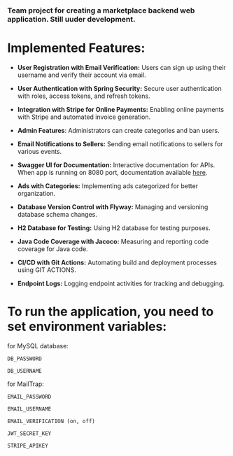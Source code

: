 ### Team project for creating a marketplace backend web application. Still uuder development.

# Implemented Features:


- **User Registration with Email Verification:** Users can sign up using their username and verify their account via email.

- **User Authentication with Spring Security:** Secure user authentication with roles, access tokens, and refresh tokens.

- **Integration with Stripe for Online Payments:** Enabling online payments with Stripe and automated invoice generation.

- **Admin Features**: Administrators can create categories and ban users.

- **Email Notifications to Sellers:** Sending email notifications to sellers for various events.

- **Swagger UI for Documentation:** Interactive documentation for APIs. When app is running on 8080 port, documentation available [here](http://localhost:8080/swagger).

- **Ads with Categories:** Implementing ads categorized for better organization.

- **Database Version Control with Flyway:** Managing and versioning database schema changes.

- **H2 Database for Testing:** Using H2 database for testing purposes.

- **Java Code Coverage with Jacoco:** Measuring and reporting code coverage for Java code.

- **CI/CD with Git Actions:** Automating build and deployment processes using GIT ACTIONS.

- **Endpoint Logs:** Logging endpoint activities for tracking and debugging.



# To run the application, you need to set environment variables:
for MySQL database:
```
DB_PASSWORD

DB_USERNAME
```
for MailTrap:
```
EMAIL_PASSWORD

EMAIL_USERNAME

EMAIL_VERIFICATION (on, off)
```
```
JWT_SECRET_KEY

STRIPE_APIKEY
```

